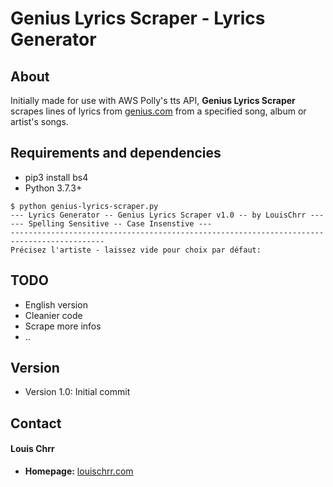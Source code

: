 Genius Lyrics Scraper - Lyrics Generator
==============================================
## About
Initially made for use with AWS Polly's tts API,  **Genius Lyrics Scraper** scrapes lines of lyrics from [genius.com](https://genius.com/) from a specified song, album or artist's songs.

## Requirements and dependencies
- pip3 install bs4
- Python 3.7.3+

```
$ python genius-lyrics-scraper.py
--- Lyrics Generator -- Genius Lyrics Scraper v1.0 -- by LouisChrr ---
--- Spelling Sensitive -- Case Insenstive ---
-------------------------------------------------------------------------------------------
Précisez l'artiste - laissez vide pour choix par défaut:

```
## TODO
* English version
* Cleanier code
* Scrape more infos
* ..

## Version 
* Version 1.0: Initial commit

## Contact
#### Louis Chrr
* **Homepage:** [louischrr.com](https://www.louischrr.com)


